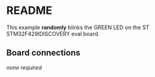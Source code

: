 # README

This example **randomly** blinks the GREEN LED on the ST STM32F429IDISCOVERY eval
board.

## Board connections

*none required*

